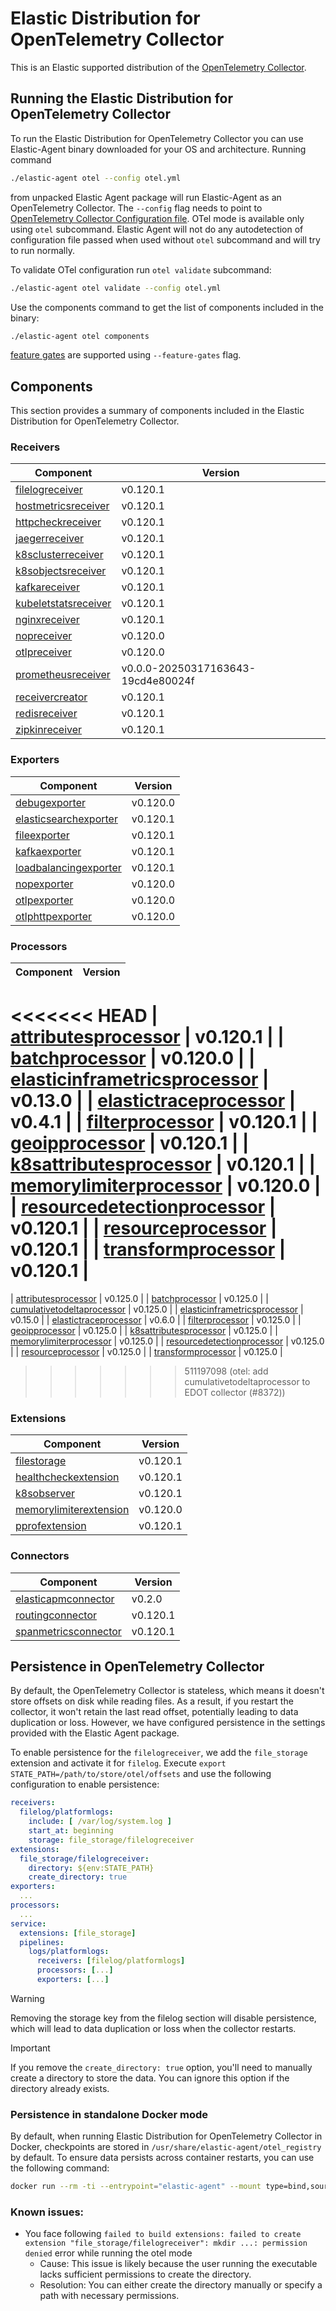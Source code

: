# Elastic Distribution for OpenTelemetry Collector

This is an Elastic supported distribution of the [OpenTelemetry Collector](https://github.com/open-telemetry/opentelemetry-collector).

## Running the Elastic Distribution for OpenTelemetry Collector

To run the Elastic Distribution for OpenTelemetry Collector you can use Elastic-Agent binary downloaded for your OS and architecture.
Running command

```bash
./elastic-agent otel --config otel.yml
```

from unpacked Elastic Agent package will run Elastic-Agent as an OpenTelemetry Collector. The `--config` flag needs to point to [OpenTelemetry Collector Configuration file](https://opentelemetry.io/docs/collector/configuration/). OTel mode is available only using `otel` subcommand. Elastic Agent will not do any autodetection of configuration file passed when used without `otel` subcommand and will try to run normally.

To validate OTel configuration run `otel validate` subcommand:

```bash
./elastic-agent otel validate --config otel.yml
```

Use the components command to get the list of components included in the binary:

```bash
./elastic-agent otel components
```

[feature gates](https://github.com/open-telemetry/opentelemetry-collector/blob/main/featuregate/README.md#controlling-gates) are supported using `--feature-gates` flag.

## Components

This section provides a summary of components included in the Elastic Distribution for OpenTelemetry Collector.

### Receivers

| Component | Version |
|---|---|
| [filelogreceiver](https://github.com/open-telemetry/opentelemetry-collector-contrib/blob/receiver/filelogreceiver/v0.120.1/receiver/filelogreceiver/README.md) | v0.120.1 |
| [hostmetricsreceiver](https://github.com/open-telemetry/opentelemetry-collector-contrib/blob/receiver/hostmetricsreceiver/v0.120.1/receiver/hostmetricsreceiver/README.md) | v0.120.1 |
| [httpcheckreceiver](https://github.com/open-telemetry/opentelemetry-collector-contrib/blob/receiver/httpcheckreceiver/v0.120.1/receiver/httpcheckreceiver/README.md) | v0.120.1 |
| [jaegerreceiver](https://github.com/open-telemetry/opentelemetry-collector-contrib/blob/receiver/jaegerreceiver/v0.120.1/receiver/jaegerreceiver/README.md) | v0.120.1 |
| [k8sclusterreceiver](https://github.com/open-telemetry/opentelemetry-collector-contrib/blob/receiver/k8sclusterreceiver/v0.120.1/receiver/k8sclusterreceiver/README.md) | v0.120.1 |
| [k8sobjectsreceiver](https://github.com/open-telemetry/opentelemetry-collector-contrib/blob/receiver/k8sobjectsreceiver/v0.120.1/receiver/k8sobjectsreceiver/README.md) | v0.120.1 |
| [kafkareceiver](https://github.com/open-telemetry/opentelemetry-collector-contrib/blob/receiver/kafkareceiver/v0.120.1/receiver/kafkareceiver/README.md) | v0.120.1 |
| [kubeletstatsreceiver](https://github.com/open-telemetry/opentelemetry-collector-contrib/blob/receiver/kubeletstatsreceiver/v0.120.1/receiver/kubeletstatsreceiver/README.md) | v0.120.1 |
| [nginxreceiver](https://github.com/open-telemetry/opentelemetry-collector-contrib/blob/receiver/nginxreceiver/v0.120.1/receiver/nginxreceiver/README.md) | v0.120.1 |
| [nopreceiver](https://github.com/open-telemetry/opentelemetry-collector/blob/receiver/nopreceiver/v0.120.0/receiver/nopreceiver/README.md) | v0.120.0 |
| [otlpreceiver](https://github.com/open-telemetry/opentelemetry-collector/blob/receiver/otlpreceiver/v0.120.0/receiver/otlpreceiver/README.md) | v0.120.0 |
| [prometheusreceiver](https://github.com/elastic/opentelemetry-collector-contrib/blob/19cd4e80024f/receiver/prometheusreceiver/README.md) | v0.0.0-20250317163643-19cd4e80024f |
| [receivercreator](https://github.com/open-telemetry/opentelemetry-collector-contrib/blob/receiver/receivercreator/v0.120.1/receiver/receivercreator/README.md) | v0.120.1 |
| [redisreceiver](https://github.com/open-telemetry/opentelemetry-collector-contrib/blob/receiver/redisreceiver/v0.120.1/receiver/redisreceiver/README.md) | v0.120.1 |
| [zipkinreceiver](https://github.com/open-telemetry/opentelemetry-collector-contrib/blob/receiver/zipkinreceiver/v0.120.1/receiver/zipkinreceiver/README.md) | v0.120.1 |

### Exporters

| Component | Version |
|---|---|
| [debugexporter](https://github.com/open-telemetry/opentelemetry-collector/blob/exporter/debugexporter/v0.120.0/exporter/debugexporter/README.md) | v0.120.0 |
| [elasticsearchexporter](https://github.com/open-telemetry/opentelemetry-collector-contrib/blob/exporter/elasticsearchexporter/v0.120.1/exporter/elasticsearchexporter/README.md) | v0.120.1 |
| [fileexporter](https://github.com/open-telemetry/opentelemetry-collector-contrib/blob/exporter/fileexporter/v0.120.1/exporter/fileexporter/README.md) | v0.120.1 |
| [kafkaexporter](https://github.com/open-telemetry/opentelemetry-collector-contrib/blob/exporter/kafkaexporter/v0.120.1/exporter/kafkaexporter/README.md) | v0.120.1 |
| [loadbalancingexporter](https://github.com/open-telemetry/opentelemetry-collector-contrib/blob/exporter/loadbalancingexporter/v0.120.1/exporter/loadbalancingexporter/README.md) | v0.120.1 |
| [nopexporter](https://github.com/open-telemetry/opentelemetry-collector/blob/exporter/nopexporter/v0.120.0/exporter/nopexporter/README.md) | v0.120.0 |
| [otlpexporter](https://github.com/open-telemetry/opentelemetry-collector/blob/exporter/otlpexporter/v0.120.0/exporter/otlpexporter/README.md) | v0.120.0 |
| [otlphttpexporter](https://github.com/open-telemetry/opentelemetry-collector/blob/exporter/otlphttpexporter/v0.120.0/exporter/otlphttpexporter/README.md) | v0.120.0 |

### Processors

| Component | Version |
|---|---|
<<<<<<< HEAD
| [attributesprocessor](https://github.com/open-telemetry/opentelemetry-collector-contrib/blob/processor/attributesprocessor/v0.120.1/processor/attributesprocessor/README.md) | v0.120.1 |
| [batchprocessor](https://github.com/open-telemetry/opentelemetry-collector/blob/processor/batchprocessor/v0.120.0/processor/batchprocessor/README.md) | v0.120.0 |
| [elasticinframetricsprocessor](https://github.com/elastic/opentelemetry-collector-components/blob/processor/elasticinframetricsprocessor/v0.13.0/processor/elasticinframetricsprocessor/README.md) | v0.13.0 |
| [elastictraceprocessor](https://github.com/elastic/opentelemetry-collector-components/blob/processor/elastictraceprocessor/v0.4.1/processor/elastictraceprocessor/README.md) | v0.4.1 |
| [filterprocessor](https://github.com/open-telemetry/opentelemetry-collector-contrib/blob/processor/filterprocessor/v0.120.1/processor/filterprocessor/README.md) | v0.120.1 |
| [geoipprocessor](https://github.com/open-telemetry/opentelemetry-collector-contrib/blob/processor/geoipprocessor/v0.120.1/processor/geoipprocessor/README.md) | v0.120.1 |
| [k8sattributesprocessor](https://github.com/open-telemetry/opentelemetry-collector-contrib/blob/processor/k8sattributesprocessor/v0.120.1/processor/k8sattributesprocessor/README.md) | v0.120.1 |
| [memorylimiterprocessor](https://github.com/open-telemetry/opentelemetry-collector/blob/processor/memorylimiterprocessor/v0.120.0/processor/memorylimiterprocessor/README.md) | v0.120.0 |
| [resourcedetectionprocessor](https://github.com/open-telemetry/opentelemetry-collector-contrib/blob/processor/resourcedetectionprocessor/v0.120.1/processor/resourcedetectionprocessor/README.md) | v0.120.1 |
| [resourceprocessor](https://github.com/open-telemetry/opentelemetry-collector-contrib/blob/processor/resourceprocessor/v0.120.1/processor/resourceprocessor/README.md) | v0.120.1 |
| [transformprocessor](https://github.com/open-telemetry/opentelemetry-collector-contrib/blob/processor/transformprocessor/v0.120.1/processor/transformprocessor/README.md) | v0.120.1 |
=======
| [attributesprocessor](https://github.com/open-telemetry/opentelemetry-collector-contrib/blob/processor/attributesprocessor/v0.125.0/processor/attributesprocessor/README.md) | v0.125.0 |
| [batchprocessor](https://github.com/open-telemetry/opentelemetry-collector/blob/processor/batchprocessor/v0.125.0/processor/batchprocessor/README.md) | v0.125.0 |
| [cumulativetodeltaprocessor](https://github.com/open-telemetry/opentelemetry-collector-contrib/blob/processor/cumulativetodeltaprocessor/v0.125.0/processor/cumulativetodeltaprocessor/README.md) | v0.125.0 |
| [elasticinframetricsprocessor](https://github.com/elastic/opentelemetry-collector-components/blob/processor/elasticinframetricsprocessor/v0.15.0/processor/elasticinframetricsprocessor/README.md) | v0.15.0 |
| [elastictraceprocessor](https://github.com/elastic/opentelemetry-collector-components/blob/processor/elastictraceprocessor/v0.6.0/processor/elastictraceprocessor/README.md) | v0.6.0 |
| [filterprocessor](https://github.com/open-telemetry/opentelemetry-collector-contrib/blob/processor/filterprocessor/v0.125.0/processor/filterprocessor/README.md) | v0.125.0 |
| [geoipprocessor](https://github.com/open-telemetry/opentelemetry-collector-contrib/blob/processor/geoipprocessor/v0.125.0/processor/geoipprocessor/README.md) | v0.125.0 |
| [k8sattributesprocessor](https://github.com/open-telemetry/opentelemetry-collector-contrib/blob/processor/k8sattributesprocessor/v0.125.0/processor/k8sattributesprocessor/README.md) | v0.125.0 |
| [memorylimiterprocessor](https://github.com/open-telemetry/opentelemetry-collector/blob/processor/memorylimiterprocessor/v0.125.0/processor/memorylimiterprocessor/README.md) | v0.125.0 |
| [resourcedetectionprocessor](https://github.com/open-telemetry/opentelemetry-collector-contrib/blob/processor/resourcedetectionprocessor/v0.125.0/processor/resourcedetectionprocessor/README.md) | v0.125.0 |
| [resourceprocessor](https://github.com/open-telemetry/opentelemetry-collector-contrib/blob/processor/resourceprocessor/v0.125.0/processor/resourceprocessor/README.md) | v0.125.0 |
| [transformprocessor](https://github.com/open-telemetry/opentelemetry-collector-contrib/blob/processor/transformprocessor/v0.125.0/processor/transformprocessor/README.md) | v0.125.0 |
>>>>>>> 511197098 (otel: add cumulativetodeltaprocessor to EDOT collector (#8372))

### Extensions

| Component | Version |
|---|---|
| [filestorage](https://github.com/open-telemetry/opentelemetry-collector-contrib/blob/extension/storage/filestorage/v0.120.1/extension/storage/filestorage/README.md) | v0.120.1 |
| [healthcheckextension](https://github.com/open-telemetry/opentelemetry-collector-contrib/blob/extension/healthcheckextension/v0.120.1/extension/healthcheckextension/README.md) | v0.120.1 |
| [k8sobserver](https://github.com/open-telemetry/opentelemetry-collector-contrib/blob/extension/observer/k8sobserver/v0.120.1/extension/observer/k8sobserver/README.md) | v0.120.1 |
| [memorylimiterextension](https://github.com/open-telemetry/opentelemetry-collector/blob/extension/memorylimiterextension/v0.120.0/extension/memorylimiterextension/README.md) | v0.120.0 |
| [pprofextension](https://github.com/open-telemetry/opentelemetry-collector-contrib/blob/extension/pprofextension/v0.120.1/extension/pprofextension/README.md) | v0.120.1 |

### Connectors

| Component | Version |
|---|---|
| [elasticapmconnector](https://github.com/elastic/opentelemetry-collector-components/blob/connector/elasticapmconnector/v0.2.0/connector/elasticapmconnector/README.md) | v0.2.0 |
| [routingconnector](https://github.com/open-telemetry/opentelemetry-collector-contrib/blob/connector/routingconnector/v0.120.1/connector/routingconnector/README.md) | v0.120.1 |
| [spanmetricsconnector](https://github.com/open-telemetry/opentelemetry-collector-contrib/blob/connector/spanmetricsconnector/v0.120.1/connector/spanmetricsconnector/README.md) | v0.120.1 |
## Persistence in OpenTelemetry Collector

By default, the OpenTelemetry Collector is stateless, which means it doesn't store offsets on disk while reading files. As a result, if you restart the collector, it won't retain the last read offset, potentially leading to data duplication or loss. However, we have configured persistence in the settings provided with the Elastic Agent package.

To enable persistence for the `filelogreceiver`, we add the `file_storage` extension and activate it for `filelog`.
Execute `export STATE_PATH=/path/to/store/otel/offsets` and use the following configuration to enable persistence:

```yaml
receivers:
  filelog/platformlogs:
    include: [ /var/log/system.log ]
    start_at: beginning
    storage: file_storage/filelogreceiver
extensions:
  file_storage/filelogreceiver:
    directory: ${env:STATE_PATH}
    create_directory: true
exporters:
  ...
processors:
  ...
service:
  extensions: [file_storage]
  pipelines:
    logs/platformlogs:
      receivers: [filelog/platformlogs]
      processors: [...]
      exporters: [...]
```

> [!WARNING]
Removing the storage key from the filelog section will disable persistence, which will lead to data duplication or loss when the collector restarts.

> [!IMPORTANT]
If you remove the `create_directory: true` option, you'll need to manually create a directory to store the data. You can ignore this option if the directory already exists.

### Persistence in standalone Docker mode

By default, when running Elastic Distribution for OpenTelemetry Collector in Docker, checkpoints are stored in `/usr/share/elastic-agent/otel_registry` by default. To ensure data persists across container restarts, you can use the following command:

```bash
docker run --rm -ti --entrypoint="elastic-agent" --mount type=bind,source=/path/on/host,target=/usr/share/elastic-agent/otel_registry  docker.elastic.co/elastic-agent/elastic-agent:9.0.0-SNAPSHOT otel
```

### Known issues:
-  You face following `failed to build extensions: failed to create extension "file_storage/filelogreceiver": mkdir ...: permission denied` error while running the otel mode
	- Cause: This issue is likely because the user running the executable lacks sufficient permissions to create the directory.
	- Resolution: You can either create the directory manually or specify a path with necessary permissions.
